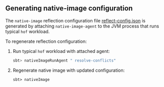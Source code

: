 ## Generating native-image configuration

The `native-image` reflection configuration file [reflect-config.json][] is generated by attaching `native-image-agent` to the JVM process that runs typical `hof` workload.

To regenerate reflection configuration:

1. Run typical `hof` workload with attached agent:

    ```sbt
    sbt> nativeImageRunAgent " resolve-conflicts"
    ```

1. Regenerate native image with updated configuration:

    ```shell
    sbt> nativeImage
    ```

[reflect-config.json]: /src/main/resources/META-INF/native-image/reflect-config.json
